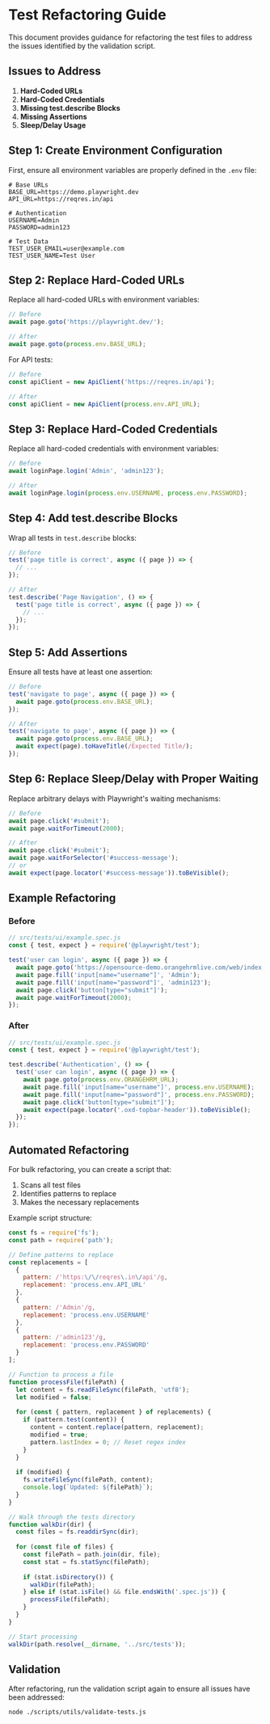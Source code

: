 <!-- Source: /Users/mzahirudeen/playwright-framework-dev/docs-backup/consolidated-docs/docs-REFACTORING.md -->

<!-- Source: /Users/mzahirudeen/playwright-framework/docs/REFACTORING.md -->

# Test Refactoring Guide

This document provides guidance for refactoring the test files to address the issues identified by the validation script.

## Issues to Address

1. **Hard-Coded URLs**
2. **Hard-Coded Credentials**
3. **Missing test.describe Blocks**
4. **Missing Assertions**
5. **Sleep/Delay Usage**

## Step 1: Create Environment Configuration

First, ensure all environment variables are properly defined in the `.env` file:

```
# Base URLs
BASE_URL=https://demo.playwright.dev
API_URL=https://reqres.in/api

# Authentication
USERNAME=Admin
PASSWORD=admin123

# Test Data
TEST_USER_EMAIL=user@example.com
TEST_USER_NAME=Test User
```

## Step 2: Replace Hard-Coded URLs

Replace all hard-coded URLs with environment variables:

```javascript
// Before
await page.goto('https://playwright.dev/');

// After
await page.goto(process.env.BASE_URL);
```

For API tests:

```javascript
// Before
const apiClient = new ApiClient('https://reqres.in/api');

// After
const apiClient = new ApiClient(process.env.API_URL);
```

## Step 3: Replace Hard-Coded Credentials

Replace all hard-coded credentials with environment variables:

```javascript
// Before
await loginPage.login('Admin', 'admin123');

// After
await loginPage.login(process.env.USERNAME, process.env.PASSWORD);
```

## Step 4: Add test.describe Blocks

Wrap all tests in `test.describe` blocks:

```javascript
// Before
test('page title is correct', async ({ page }) => {
  // ...
});

// After
test.describe('Page Navigation', () => {
  test('page title is correct', async ({ page }) => {
    // ...
  });
});
```

## Step 5: Add Assertions

Ensure all tests have at least one assertion:

```javascript
// Before
test('navigate to page', async ({ page }) => {
  await page.goto(process.env.BASE_URL);
});

// After
test('navigate to page', async ({ page }) => {
  await page.goto(process.env.BASE_URL);
  await expect(page).toHaveTitle(/Expected Title/);
});
```

## Step 6: Replace Sleep/Delay with Proper Waiting

Replace arbitrary delays with Playwright's waiting mechanisms:

```javascript
// Before
await page.click('#submit');
await page.waitForTimeout(2000);

// After
await page.click('#submit');
await page.waitForSelector('#success-message');
// or
await expect(page.locator('#success-message')).toBeVisible();
```

## Example Refactoring

### Before

```javascript
// src/tests/ui/example.spec.js
const { test, expect } = require('@playwright/test');

test('user can login', async ({ page }) => {
  await page.goto('https://opensource-demo.orangehrmlive.com/web/index.php/auth/login');
  await page.fill('input[name="username"]', 'Admin');
  await page.fill('input[name="password"]', 'admin123');
  await page.click('button[type="submit"]');
  await page.waitForTimeout(2000);
});
```

### After

```javascript
// src/tests/ui/example.spec.js
const { test, expect } = require('@playwright/test');

test.describe('Authentication', () => {
  test('user can login', async ({ page }) => {
    await page.goto(process.env.ORANGEHRM_URL);
    await page.fill('input[name="username"]', process.env.USERNAME);
    await page.fill('input[name="password"]', process.env.PASSWORD);
    await page.click('button[type="submit"]');
    await expect(page.locator('.oxd-topbar-header')).toBeVisible();
  });
});
```

## Automated Refactoring

For bulk refactoring, you can create a script that:

1. Scans all test files
2. Identifies patterns to replace
3. Makes the necessary replacements

Example script structure:

```javascript
const fs = require('fs');
const path = require('path');

// Define patterns to replace
const replacements = [
  {
    pattern: /'https:\/\/reqres\.in\/api'/g,
    replacement: 'process.env.API_URL'
  },
  {
    pattern: /'Admin'/g,
    replacement: 'process.env.USERNAME'
  },
  {
    pattern: /'admin123'/g,
    replacement: 'process.env.PASSWORD'
  }
];

// Function to process a file
function processFile(filePath) {
  let content = fs.readFileSync(filePath, 'utf8');
  let modified = false;
  
  for (const { pattern, replacement } of replacements) {
    if (pattern.test(content)) {
      content = content.replace(pattern, replacement);
      modified = true;
      pattern.lastIndex = 0; // Reset regex index
    }
  }
  
  if (modified) {
    fs.writeFileSync(filePath, content);
    console.log(`Updated: ${filePath}`);
  }
}

// Walk through the tests directory
function walkDir(dir) {
  const files = fs.readdirSync(dir);
  
  for (const file of files) {
    const filePath = path.join(dir, file);
    const stat = fs.statSync(filePath);
    
    if (stat.isDirectory()) {
      walkDir(filePath);
    } else if (stat.isFile() && file.endsWith('.spec.js')) {
      processFile(filePath);
    }
  }
}

// Start processing
walkDir(path.resolve(__dirname, '../src/tests'));
```

## Validation

After refactoring, run the validation script again to ensure all issues have been addressed:

```bash
node ./scripts/utils/validate-tests.js
```